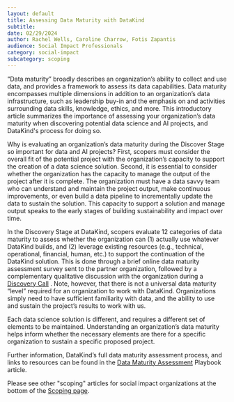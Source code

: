 ```yaml
---
layout: default
title: Assessing Data Maturity with DataKind
subtitle:
date: 02/29/2024
author: Rachel Wells, Caroline Charrow, Fotis Zapantis
audience: Social Impact Professionals
category: social-impact
subcategory: scoping
---
```


“Data maturity” broadly describes an organization’s ability to collect and use data, and provides a framework to assess its data capabilities. Data maturity encompasses multiple dimensions in addition to an organization’s data infrastructure, such as leadership buy\-in and the emphasis on and activities surrounding data skills, knowledge, ethics, and more. This introductory article summarizes the importance of assessing your organization’s data maturity when discovering potential data science and AI projects, and DataKind's process for doing so. 


Why is evaluating an organization’s data maturity during the Discover Stage so important for data and AI projects? First, scopers must consider the overall fit of the potential project with the organization’s capacity to support the creation of a data science solution. Second, it is essential to consider whether the organization has the capacity to manage the output of the project after it is complete. The organization must have a data savvy team who can understand and maintain the project output, make continuous improvements, or even build a data pipeline to incrementally update the data to sustain the solution. This capacity to support a solution and manage output speaks to the early stages of building sustainability and impact over time. 


In the Discovery Stage at DataKind, scopers evaluate 12 categories of data maturity to assess whether the organization can (1\) actually use whatever DataKind builds, and (2\) leverage existing resources (e.g., technical, operational, financial, human, etc.) to support the continuation of the DataKind solution. This is done through a brief online data maturity assessment survey sent to the partner organization, followed by a complementary qualitative discussion with the organization during a [Discovery Call](/project-stages/discovery/discovery_calls) . Note, however, that there is not a universal data maturity “level” required for an organization to work with DataKind. Organizations simply need to have sufficient familiarity with data, and the ability to use and sustain the project’s results to work with us. 


Each data science solution is different, and requires a different set of elements to be maintained. Understanding an organization’s data maturity helps inform whether the necessary elements are there for a specific organization to sustain a specific proposed project.


Further information, DataKind’s full data maturity assessment process, and links to resources can be found in the [Data Maturity Assessment](/project-stages/discovery/assessing_data_maturity) Playbook article.


Please see other "scoping" articles for social impact organizations at the bottom of the [Scoping page](/social-impact/scoping/index).
